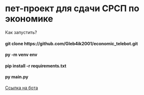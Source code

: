<h1 style="align:center;">пет-проект для сдачи СРСП по экономике</h1>
<p>Как запустить?</p>
<h4>git clone https://github.com/Gleb4ik2001/economic_telebot.git</h4>
<h4>py -m venv env</h4>
<h4>pip install -r requirements.txt</h4>
<h4>py main.py</h4>
<a href="https://t.me/economic_test_telebot">Ссылка на бота</a>
